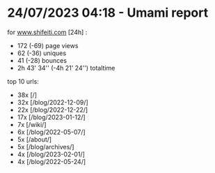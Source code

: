 # 24/07/2023 04:18 - Umami report
for www.shifeiti.com [24h] :

 - 172 (-69) page views
 - 62 (-36) uniques
 - 41 (-28) bounces
 - 2h 43' 34'' (-4h 21' 24'') totaltime


top 10 urls:
 - 38x [/]
 - 32x [/blog/2022-12-09/]
 - 22x [/blog/2022-12-22/]
 - 17x [/blog/2023-01-12/]
 - 7x [/wiki/]
 - 6x [/blog/2022-05-07/]
 - 5x [/about/]
 - 5x [/blog/archives/]
 - 4x [/blog/2023-02-01/]
 - 4x [/blog/2022-05-24/]


